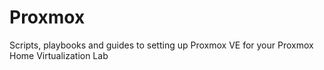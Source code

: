# Proxmox

Scripts, playbooks and guides to setting up Proxmox VE for your Proxmox Home Virtualization Lab
